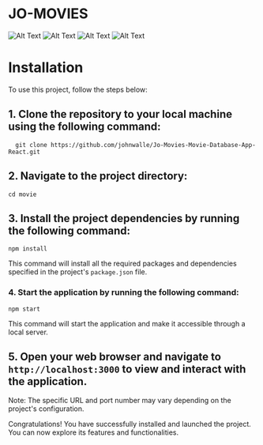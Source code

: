 # **JO-MOVIES**
![Alt Text](https://i.imgur.com/muc9199.png)
![Alt Text](https://i.imgur.com/awXBbC6.png)
![Alt Text](https://i.imgur.com/MCAclPw.png)
![Alt Text](https://i.imgur.com/omtltON.png)

# Installation

To use this project, follow the steps below:

## 1. Clone the repository to your local machine using the following command:

`  git clone https://github.com/johnwalle/Jo-Movies-Movie-Database-App-React.git`



## 2. Navigate to the project directory:


   `cd movie`




## 3. Install the project dependencies by running the following command:


   `npm install`
 

  
   
   This command will install all the required packages and dependencies specified in the project's `package.json` file.



### 4. Start the application by running the following command:


   `npm start`


   This command will start the application and make it accessible through a local server.


## 5. Open your web browser and navigate to `http://localhost:3000` to view and interact with the application.

   Note: The specific URL and port number may vary depending on the project's configuration.

Congratulations! You have successfully installed and launched the project. You can now explore its features and functionalities.

